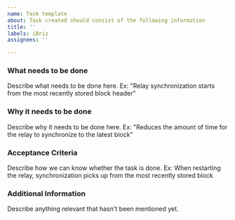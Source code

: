 ```yaml
---
name: Task template
about: Task created should consist of the following information
title: ''
labels: iBriz
assignees: ''

---
```


### What needs to be done

Describe what needs to be done here.
Ex: "Relay synchronization starts from the most recently stored block header"

### Why it needs to be done

Describe why it needs to be done here.
Ex: "Reduces the amount of time for the relay to synchronize to the latest block"

### Acceptance Criteria

Describe how we can know whether the task is done.
Ex: When restarting the relay, synchronization picks up from the most recently stored block

### Additional Information

Describe anything relevant that hasn't been mentioned yet.

